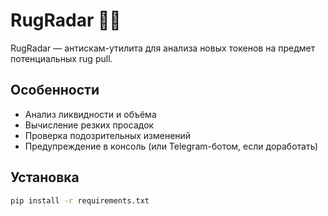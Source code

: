 # RugRadar 🏴‍☠️

RugRadar — антискам-утилита для анализа новых токенов на предмет потенциальных rug pull.

## Особенности

- Анализ ликвидности и объёма
- Вычисление резких просадок
- Проверка подозрительных изменений
- Предупреждение в консоль (или Telegram-ботом, если доработать)

## Установка

```bash
pip install -r requirements.txt
